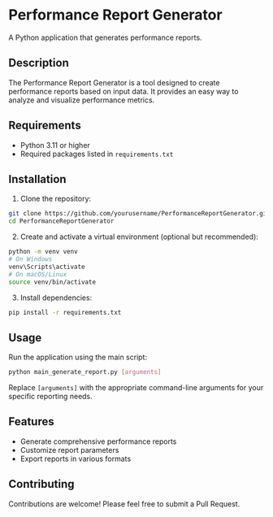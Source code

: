 # Performance Report Generator

A Python application that generates performance reports.

## Description

The Performance Report Generator is a tool designed to create performance reports based on input data. It provides an easy way to analyze and visualize performance metrics.

## Requirements

- Python 3.11 or higher
- Required packages listed in `requirements.txt`

## Installation

1. Clone the repository:
  ```bash
  git clone https://github.com/yourusername/PerformanceReportGenerator.git
  cd PerformanceReportGenerator
  ```

2. Create and activate a virtual environment (optional but recommended):
  ```bash
  python -m venv venv
  # On Windows
  venv\Scripts\activate
  # On macOS/Linux
  source venv/bin/activate
  ```

3. Install dependencies:
  ```bash
  pip install -r requirements.txt
  ```

## Usage

Run the application using the main script:

```bash
python main_generate_report.py [arguments]
```

Replace `[arguments]` with the appropriate command-line arguments for your specific reporting needs.

## Features

- Generate comprehensive performance reports
- Customize report parameters
- Export reports in various formats

## Contributing

Contributions are welcome! Please feel free to submit a Pull Request.
